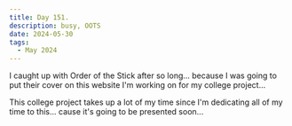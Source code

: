 ```yaml
---
title: Day 151.
description: busy, OOTS
date: 2024-05-30
tags: 
  - May 2024
---
```


I caught up with Order of the Stick after so long... because I was going to put their cover on this website I'm working on for my college project...

This college project takes up a lot of my time since I'm dedicating all of my time to this... cause it's going to be presented soon...